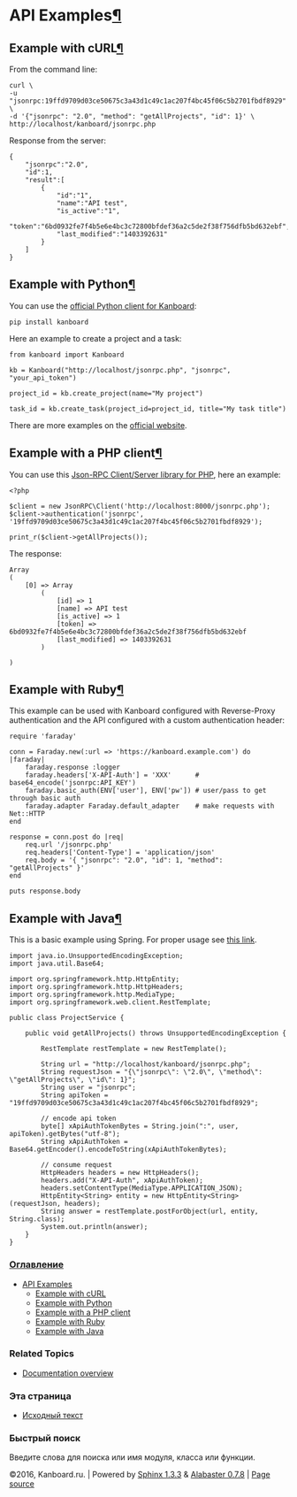 API Examples[¶](#api-examples "Ссылка на этот заголовок")
=========================================================

Example with cURL[¶](#example-with-curl "Ссылка на этот заголовок")
-------------------------------------------------------------------

From the command line:

    curl \
    -u "jsonrpc:19ffd9709d03ce50675c3a43d1c49c1ac207f4bc45f06c5b2701fbdf8929" \
    -d '{"jsonrpc": "2.0", "method": "getAllProjects", "id": 1}' \
    http://localhost/kanboard/jsonrpc.php

Response from the server:

    {
        "jsonrpc":"2.0",
        "id":1,
        "result":[
            {
                "id":"1",
                "name":"API test",
                "is_active":"1",
                "token":"6bd0932fe7f4b5e6e4bc3c72800bfdef36a2c5de2f38f756dfb5bd632ebf",
                "last_modified":"1403392631"
            }
        ]
    }

Example with Python[¶](#example-with-python "Ссылка на этот заголовок")
-----------------------------------------------------------------------

You can use the [official Python client for
Kanboard](https://github.com/kanboard/kanboard-api-python):

    pip install kanboard

Here an example to create a project and a task:

    from kanboard import Kanboard

    kb = Kanboard("http://localhost/jsonrpc.php", "jsonrpc", "your_api_token")

    project_id = kb.create_project(name="My project")

    task_id = kb.create_task(project_id=project_id, title="My task title")

There are more examples on the [official
website](https://github.com/kanboard/kanboard-api-python).

Example with a PHP client[¶](#example-with-a-php-client "Ссылка на этот заголовок")
-----------------------------------------------------------------------------------

You can use this [Json-RPC Client/Server library for
PHP](https://github.com/fguillot/JsonRPC), here an example:

    <?php

    $client = new JsonRPC\Client('http://localhost:8000/jsonrpc.php');
    $client->authentication('jsonrpc', '19ffd9709d03ce50675c3a43d1c49c1ac207f4bc45f06c5b2701fbdf8929');

    print_r($client->getAllProjects());

The response:

    Array
    (
        [0] => Array
            (
                [id] => 1
                [name] => API test
                [is_active] => 1
                [token] => 6bd0932fe7f4b5e6e4bc3c72800bfdef36a2c5de2f38f756dfb5bd632ebf
                [last_modified] => 1403392631
            )

    )

Example with Ruby[¶](#example-with-ruby "Ссылка на этот заголовок")
-------------------------------------------------------------------

This example can be used with Kanboard configured with Reverse-Proxy
authentication and the API configured with a custom authentication
header:

    require 'faraday'

    conn = Faraday.new(:url => 'https://kanboard.example.com') do |faraday|
        faraday.response :logger
        faraday.headers['X-API-Auth'] = 'XXX'      # base64_encode('jsonrpc:API_KEY')
        faraday.basic_auth(ENV['user'], ENV['pw']) # user/pass to get through basic auth
        faraday.adapter Faraday.default_adapter    # make requests with Net::HTTP
    end

    response = conn.post do |req|
        req.url '/jsonrpc.php'
        req.headers['Content-Type'] = 'application/json'
        req.body = '{ "jsonrpc": "2.0", "id": 1, "method": "getAllProjects" }'
    end

    puts response.body

Example with Java[¶](#example-with-java "Ссылка на этот заголовок")
-------------------------------------------------------------------

This is a basic example using Spring. For proper usage see [this
link](http://spring.io/guides/gs/consuming-rest).

    import java.io.UnsupportedEncodingException;
    import java.util.Base64;

    import org.springframework.http.HttpEntity;
    import org.springframework.http.HttpHeaders;
    import org.springframework.http.MediaType;
    import org.springframework.web.client.RestTemplate;

    public class ProjectService {

        public void getAllProjects() throws UnsupportedEncodingException {

            RestTemplate restTemplate = new RestTemplate();

            String url = "http://localhost/kanboard/jsonrpc.php";
            String requestJson = "{\"jsonrpc\": \"2.0\", \"method\": \"getAllProjects\", \"id\": 1}";
            String user = "jsonrpc";
            String apiToken = "19ffd9709d03ce50675c3a43d1c49c1ac207f4bc45f06c5b2701fbdf8929";

            // encode api token
            byte[] xApiAuthTokenBytes = String.join(":", user, apiToken).getBytes("utf-8");
            String xApiAuthToken = Base64.getEncoder().encodeToString(xApiAuthTokenBytes);

            // consume request
            HttpHeaders headers = new HttpHeaders();
            headers.add("X-API-Auth", xApiAuthToken);
            headers.setContentType(MediaType.APPLICATION_JSON);
            HttpEntity<String> entity = new HttpEntity<String>(requestJson, headers);
            String answer = restTemplate.postForObject(url, entity, String.class);
            System.out.println(answer);
        }
    }

### [Оглавление](index.html)

-   [API Examples](#)
    -   [Example with cURL](#example-with-curl)
    -   [Example with Python](#example-with-python)
    -   [Example with a PHP client](#example-with-a-php-client)
    -   [Example with Ruby](#example-with-ruby)
    -   [Example with Java](#example-with-java)

### Related Topics

-   [Documentation overview](index.html)

### Эта страница

-   [Исходный текст](_sources/api-examples.txt)

### Быстрый поиск

Введите слова для поиска или имя модуля, класса или функции.

©2016, Kanboard.ru. | Powered by [Sphinx 1.3.3](http://sphinx-doc.org/)
& [Alabaster 0.7.8](https://github.com/bitprophet/alabaster) | [Page
source](_sources/api-examples.txt)
